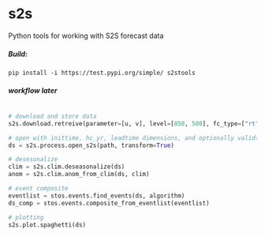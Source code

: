 # s2s

Python tools for working with S2S forecast data

##### Build:
````
pip install -i https://test.pypi.org/simple/ s2stools
````

##### workflow later

```python

# download and store data
s2s.download.retreive(parameter=[u, v], level=[850, 500], fc_type=["rt", "hc"], area_nesw_box=[90, 180, 0, -180])

# open with inittime, hc_yr, leadtime dimensions, and optionally validtime variable
ds = s2s.process.open_s2s(path, transform=True)

# desesonalize
clim = s2s.clim.deseasonalize(ds)
anom = s2s.clim.anom_from_clim(ds, clim)

# event composite
eventlist = stos.events.find_events(ds, algorithm)
ds_comp = stos.events.composite_from_eventlist(eventlist)

# plotting
s2s.plot.spaghetti(ds)
````
